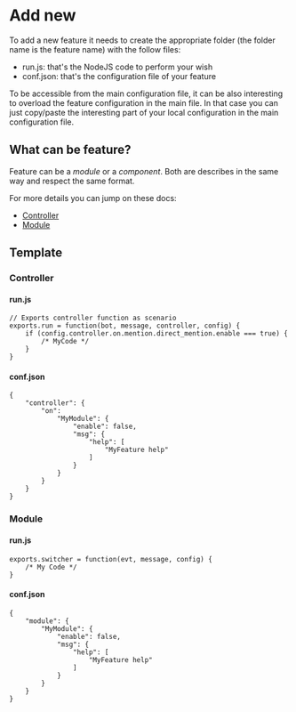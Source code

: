 # Add new
To add a new feature it needs to create the appropriate folder
(the folder name is the feature name) with the follow files:
- run.js: that's the NodeJS code to perform your wish
- conf.json: that's the configuration file of your feature

To be accessible from the main configuration file, it can be also
interesting to overload the feature configuration in the main file.
In that case you can just copy/paste the interesting part of your local
configuration in the main configuration file.

## What can be feature?
Feature can be a *module* or a *component*.
Both are describes in the same way and respect the same format.

For more details you can jump on these docs:
- [Controller](./doc/xontroller.md)
- [Module](./doc/module.md)

## Template
### Controller
#### run.js
```
// Exports controller function as scenario
exports.run = function(bot, message, controller, config) {
    if (config.controller.on.mention.direct_mention.enable === true) {
        /* MyCode */
    }
}
```
#### conf.json
```
{
    "controller": {
        "on":
            "MyModule": {
                "enable": false,
                "msg": {
                    "help": [
                        "MyFeature help"
                    ]
                }
            }
        }
    }
}
```
### Module
#### run.js
```
exports.switcher = function(evt, message, config) {
    /* My Code */
}
```
#### conf.json
```
{
    "module": {
        "MyModule": {
            "enable": false,
            "msg": {
                "help": [
                    "MyFeature help"
                ]
            }
        }
    }
}
```